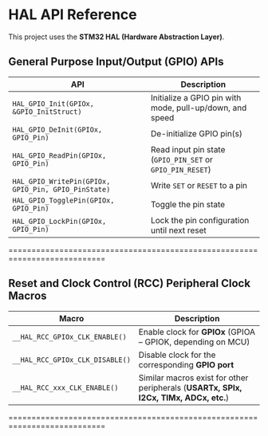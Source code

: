 # HAL API Reference 

This project uses the **STM32 HAL (Hardware Abstraction Layer)**.  

## General Purpose Input/Output (GPIO) APIs

| **API** | **Description** |
|---------|-----------------|
| `HAL_GPIO_Init(GPIOx, &GPIO_InitStruct)` | Initialize a GPIO pin with mode, pull-up/down, and speed |
| `HAL_GPIO_DeInit(GPIOx, GPIO_Pin)` | De-initialize GPIO pin(s) |
| `HAL_GPIO_ReadPin(GPIOx, GPIO_Pin)` | Read input pin state (`GPIO_PIN_SET` or `GPIO_PIN_RESET`) |
| `HAL_GPIO_WritePin(GPIOx, GPIO_Pin, GPIO_PinState)` | Write `SET` or `RESET` to a pin |
| `HAL_GPIO_TogglePin(GPIOx, GPIO_Pin)` | Toggle the pin state |
| `HAL_GPIO_LockPin(GPIOx, GPIO_Pin)` | Lock the pin configuration until next reset |

===========================================================================

## Reset and Clock Control (RCC) Peripheral Clock Macros

| **Macro** | **Description** |
|-----------|-----------------|
|`__HAL_RCC_GPIOx_CLK_ENABLE()` | Enable clock for **GPIOx** (GPIOA – GPIOK, depending on MCU) |
|`__HAL_RCC_GPIOx_CLK_DISABLE()` | Disable clock for the corresponding **GPIO port** |
|`__HAL_RCC_xxx_CLK_ENABLE()` | Similar macros exist for other peripherals (**USARTx, SPIx, I2Cx, TIMx, ADCx, etc.**) |

===========================================================================

